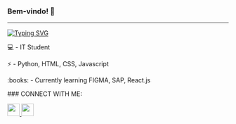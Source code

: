 ### Bem-vindo! 👋
<!--
**Akaixz/akaixz** is a ✨ _special_ ✨ repository because its `README.md` (this file) appears on your GitHub profile.

Here are some ideas to get you started:

- 🔭 I’m currently working on ...
- 🌱 I’m currently learning ...
- 👯 I’m looking to collaborate on ...
- 🤔 I’m looking for help with ...
- 💬 Ask me about ...
- 📫 How to reach me: ...
- 😄 Pronouns: ...
- ⚡ Fun fact: ...
-->
----
  [![Typing SVG](https://readme-typing-svg.demolab.com?font=Fira+Code&pause=1000&center=true&random=false&width=435&lines=%3CFull-Stack+Developer%2F%3E)](https://git.io/typing-svg)
<p>💻 - IT Student</p>
<p>⚡ - Python, HTML, CSS, Javascript </p>
<p>:books: - Currently learning FIGMA, SAP, React.js</p>
### CONNECT WITH ME:
<div>
<p align="rigth">
  <a href="https://www.linkedin.com/in/Lorena-Santos/" target="_blank">
    <img height="28" src="https://img.shields.io/badge/-LinkedIn-%230077B5?style=for-the-badge&logo=linkedin&logoColor=white" target="_blank">
  </a> 

  <a href=" maito:contato:santos.lorena848@gmail.com" target="_blank ">
    <img height="28"  src="https://img.shields.io/badge/Gmail-D14836?style=for-the-badge&logo=gmail&logoColor=white">
  </a>
</div>
